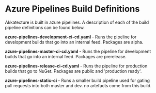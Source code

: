 # Azure Pipelines Build Definitions

Akkatecture is built in azure pipelines. A description of each of the build pipeline definitions can be found below.

**azure-pipelines-development-ci-cd.yaml** - Runs the pipeline for development builds that go into an internal feed. Packages are alpha.

**azure-pipelines-master-ci-cd.yaml** - Runs the pipeline for development builds that go into an internal feed. Packages are prerelease.

**azure-pipelines-release-ci-cd.yaml** - Runs the pipeline for production builds that go to NuGet. Packages are public and 'production ready'.

**azure-pipelines-static-ci** - Runs a smaller build pipeline used for gating pull requests into both master and dev. no artefacts come from this build.